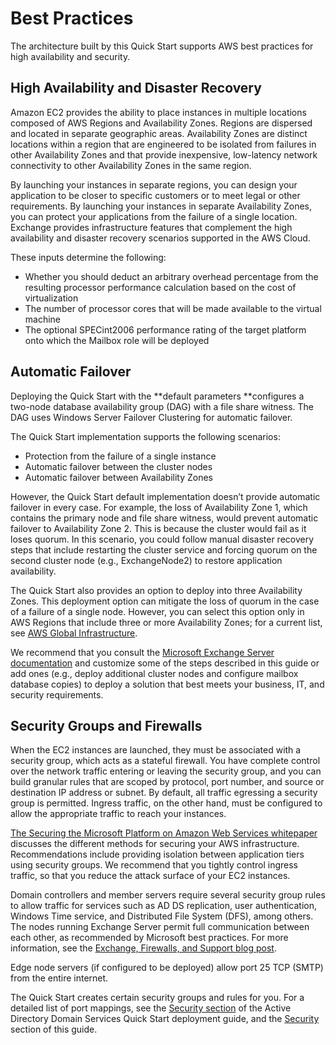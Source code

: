 # Best Practices<a name="best-practices"></a>

The architecture built by this Quick Start supports AWS best practices for high availability and security\.

## High Availability and Disaster Recovery<a name="ha-disaster-recovery"></a>

Amazon EC2 provides the ability to place instances in multiple locations composed of AWS Regions and Availability Zones\. Regions are dispersed and located in separate geographic areas\. Availability Zones are distinct locations within a region that are engineered to be isolated from failures in other Availability Zones and that provide inexpensive, low\-latency network connectivity to other Availability Zones in the same region\.

By launching your instances in separate regions, you can design your application to be closer to specific customers or to meet legal or other requirements\. By launching your instances in separate Availability Zones, you can protect your applications from the failure of a single location\. Exchange provides infrastructure features that complement the high availability and disaster recovery scenarios supported in the AWS Cloud\.

These inputs determine the following:
+ Whether you should deduct an arbitrary overhead percentage from the resulting processor performance calculation based on the cost of virtualization
+ The number of processor cores that will be made available to the virtual machine
+ The optional SPECint2006 performance rating of the target platform onto which the Mailbox role will be deployed

## Automatic Failover<a name="automatic-failover"></a>

Deploying the Quick Start with the **default parameters **configures a two\-node database availability group \(DAG\) with a file share witness\. The DAG uses Windows Server Failover Clustering for automatic failover\.

The Quick Start implementation supports the following scenarios:
+ Protection from the failure of a single instance
+ Automatic failover between the cluster nodes
+ Automatic failover between Availability Zones

However, the Quick Start default implementation doesn’t provide automatic failover in every case\. For example, the loss of Availability Zone 1, which contains the primary node and file share witness, would prevent automatic failover to Availability Zone 2\. This is because the cluster would fail as it loses quorum\. In this scenario, you could follow manual disaster recovery steps that include restarting the cluster service and forcing quorum on the second cluster node \(e\.g\., ExchangeNode2\) to restore application availability\.

The Quick Start also provides an option to deploy into three Availability Zones\. This deployment option can mitigate the loss of quorum in the case of a failure of a single node\. However, you can select this option only in AWS Regions that include three or more Availability Zones; for a current list, see [AWS Global Infrastructure](https://aws.amazon.com/about-aws/global-infrastructure/)\.

We recommend that you consult the [Microsoft Exchange Server documentation](https://docs.microsoft.com/en-us/Exchange/exchange-server?view=exchserver-2019) and customize some of the steps described in this guide or add ones \(e\.g\., deploy additional cluster nodes and configure mailbox database copies\) to deploy a solution that best meets your business, IT, and security requirements\.

## Security Groups and Firewalls<a name="security-groups-firewalls"></a>

When the EC2 instances are launched, they must be associated with a security group, which acts as a stateful firewall\. You have complete control over the network traffic entering or leaving the security group, and you can build granular rules that are scoped by protocol, port number, and source or destination IP address or subnet\. By default, all traffic egressing a security group is permitted\. Ingress traffic, on the other hand, must be configured to allow the appropriate traffic to reach your instances\.

[The Securing the Microsoft Platform on Amazon Web Services whitepaper](https://d0.awsstatic.com/whitepapers/aws-microsoft-platform-security.pdf) discusses the different methods for securing your AWS infrastructure\. Recommendations include providing isolation between application tiers using security groups\. We recommend that you tightly control ingress traffic, so that you reduce the attack surface of your EC2 instances\.

Domain controllers and member servers require several security group rules to allow traffic for services such as AD DS replication, user authentication, Windows Time service, and Distributed File System \(DFS\), among others\. The nodes running Exchange Server permit full communication between each other, as recommended by Microsoft best practices\. For more information, see the [Exchange, Firewalls, and Support blog post](https://blogs.technet.microsoft.com/exchange/2013/02/18/exchange-firewalls-and-support-oh-my)\.

Edge node servers \(if configured to be deployed\) allow port 25 TCP \(SMTP\) from the entire internet\.

The Quick Start creates certain security groups and rules for you\. For a detailed list of port mappings, see the [Security section](https://docs.aws.amazon.com/quickstart/latest/active-directory-ds/security.html) of the Active Directory Domain Services Quick Start deployment guide, and the [Security](security.md) section of this guide\.